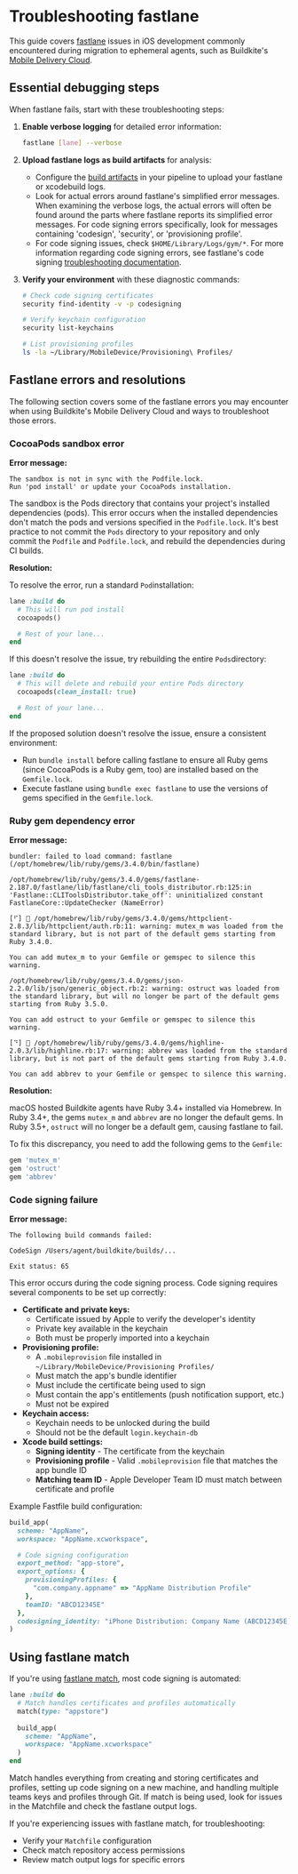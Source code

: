 # Troubleshooting fastlane

This guide covers [fastlane](https://fastlane.tools/) issues in iOS development commonly encountered during migration to ephemeral agents, such as Buildkite's [Mobile Delivery Cloud](/docs/pipelines/hosted-agents/mobile-delivery-cloud/getting-started).

## Essential debugging steps

When fastlane fails, start with these troubleshooting steps:

1. **Enable verbose logging** for detailed error information:
   ```bash
   fastlane [lane] --verbose
   ```

2. **Upload fastlane logs as build artifacts** for analysis:
   - Configure the [build artifacts](/docs/pipelines/configure/artifacts) in your pipeline to upload your fastlane or xcodebuild logs.
   - Look for actual errors around fastlane's simplified error messages. When examining the verbose logs, the actual errors will often be found around the parts where fastlane reports its simplified error messages. For code signing errors specifically, look for messages containing 'codesign', 'security', or 'provisioning profile'.
   - For code signing issues, check `$HOME/Library/Logs/gym/*`. For more information regarding code signing errors, see fastlane's code signing [troubleshooting documentation](https://docs.fastlane.tools/codesigning/troubleshooting/).

3. **Verify your environment** with these diagnostic commands:
   ```bash
   # Check code signing certificates
   security find-identity -v -p codesigning
   
   # Verify keychain configuration
   security list-keychains
   
   # List provisioning profiles
   ls -la ~/Library/MobileDevice/Provisioning\ Profiles/
   ```

## Fastlane errors and resolutions

The following section covers some of the fastlane errors you may encounter when using Buildkite's Mobile Delivery Cloud and ways to troubleshoot those errors.

### CocoaPods sandbox error

**Error message:**

```
The sandbox is not in sync with the Podfile.lock.
Run 'pod install' or update your CocoaPods installation.
```

The sandbox is the Pods directory that contains your project's installed dependencies (pods). This error occurs when the installed dependencies don't match the pods and versions specified in the `Podfile.lock`. It's best practice to not commit the `Pods` directory to your repository and only commit the `Podfile` and `Podfile.lock`, and rebuild the dependencies during CI builds.

**Resolution:**

To resolve the error, run a standard `Pod`installation:

```ruby
lane :build do
  # This will run pod install
  cocoapods()

  # Rest of your lane...
end
```

If this doesn't resolve the issue, try rebuilding the entire `Pods`directory:

```ruby
lane :build do
  # This will delete and rebuild your entire Pods directory
  cocoapods(clean_install: true)

  # Rest of your lane...
end
```

If the proposed solution doesn't resolve the issue, ensure a consistent environment:

- Run `bundle install` before calling fastlane to ensure all Ruby gems (since CocoaPods is a Ruby gem, too) are installed based on the `Gemfile.lock`.
- Execute fastlane using `bundle exec fastlane` to use the versions of gems specified in the `Gemfile.lock`.

### Ruby gem dependency error

**Error message:**

```
bundler: failed to load command: fastlane (/opt/homebrew/lib/ruby/gems/3.4.0/bin/fastlane)

/opt/homebrew/lib/ruby/gems/3.4.0/gems/fastlane-2.187.0/fastlane/lib/fastlane/cli_tools_distributor.rb:125:in 'Fastlane::CLIToolsDistributor.take_off': uninitialized constant FastlaneCore::UpdateChecker (NameError)

[⠋] 🚀 /opt/homebrew/lib/ruby/gems/3.4.0/gems/httpclient-2.8.3/lib/httpclient/auth.rb:11: warning: mutex_m was loaded from the standard library, but is not part of the default gems starting from Ruby 3.4.0.

You can add mutex_m to your Gemfile or gemspec to silence this warning.

/opt/homebrew/lib/ruby/gems/3.4.0/gems/json-2.2.0/lib/json/generic_object.rb:2: warning: ostruct was loaded from the standard library, but will no longer be part of the default gems starting from Ruby 3.5.0.

You can add ostruct to your Gemfile or gemspec to silence this warning.

[⠙] 🚀 /opt/homebrew/lib/ruby/gems/3.4.0/gems/highline-2.0.3/lib/highline.rb:17: warning: abbrev was loaded from the standard library, but is not part of the default gems starting from Ruby 3.4.0.

You can add abbrev to your Gemfile or gemspec to silence this warning.
```

**Resolution:**

macOS hosted Buildkite agents have Ruby 3.4+ installed via Homebrew. In Ruby 3.4+, the gems `mutex_m` and `abbrev` are no longer the default gems. In Ruby 3.5+, `ostruct` will no longer be a default gem, causing fastlane to fail.

To fix this discrepancy, you need to add the following gems to the `Gemfile`:

```ruby
gem 'mutex_m'
gem 'ostruct'
gem 'abbrev'
```

### Code signing failure

**Error message:**

```
The following build commands failed:

CodeSign /Users/agent/buildkite/builds/...

Exit status: 65
```

This error occurs during the code signing process. Code signing requires several components to be set up correctly:

- **Certificate and private keys:**
  * Certificate issued by Apple to verify the developer's identity
  * Private key available in the keychain
  * Both must be properly imported into a keychain
- **Provisioning profile:**
  * A `.mobileprovision` file installed in `~/Library/MobileDevice/Provisioning Profiles/`
  * Must match the app's bundle identifier
  * Must include the certificate being used to sign
  * Must contain the app's entitlements (push notification support, etc.)
  * Must not be expired
- **Keychain access:**
  * Keychain needs to be unlocked during the build
  * Should not be the default `login.keychain-db`
- **Xcode build settings:**
  * **Signing identity** - The certificate from the keychain
  * **Provisioning profile** - Valid `.mobileprovision` file that matches the app bundle ID
  * **Matching team ID** - Apple Developer Team ID must match between certificate and profile

Example Fastfile build configuration:

```ruby
build_app(
  scheme: "AppName",
  workspace: "AppName.xcworkspace",

  # Code signing configuration
  export_method: "app-store",
  export_options: {
    provisioningProfiles: {
      "com.company.appname" => "AppName Distribution Profile"
    },
    teamID: "ABCD12345E"
  },
  codesigning_identity: "iPhone Distribution: Company Name (ABCD12345E)"
)
```

## Using fastlane match

If you're using [fastlane match](https://docs.fastlane.tools/actions/match/), most code signing is automated:

```ruby
lane :build do
  # Match handles certificates and profiles automatically
  match(type: "appstore")
  
  build_app(
    scheme: "AppName",
    workspace: "AppName.xcworkspace"
  )
end
```

Match handles everything from creating and storing certificates and profiles, setting up code signing on a new machine, and handling multiple teams keys and profiles through Git. If match is being used, look for issues in the Matchfile and check the fastlane output logs.

If you're experiencing issues with fastlane match, for troubleshooting:

- Verify your `Matchfile` configuration
- Check match repository access permissions
- Review match output logs for specific errors
